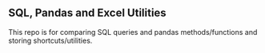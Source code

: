 ## SQL, Pandas and Excel Utilities

This repo is for comparing SQL queries and pandas methods/functions and storing shortcuts/utilities.




